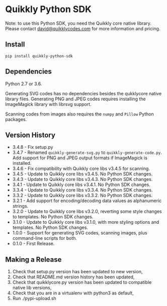 # Quikkly Python SDK #

Note: to use this Python SDK, you need the Quikkly core native library.
Please contact david@quikklycodes.com for more information and pricing.

## Install ##

`pip install quikkly-python-sdk`

## Dependencies ##

Python 2.7 or 3.6.

Generating SVG codes has no dependencies besides the qukklycore native library files. Generating PNG and JPEG codes requires installing the ImageMagick library with librsvg support.

Scanning codes from images also requires the `numpy` and `Pillow` Python packages.

## Version History ##

* 3.4.8 - Fix setup.py
* 3.4.7 - Renamed `quikkly-generate-svg.py` to `quikkly-generate-code.py`. Add support for PNG and JPEG output formats if ImageMagick is installed.
* 3.4.6 - Fix compatibility with Quikkly core libs v3.4.5 for scanning.
* 3.4.5 - Update to Quikkly core libs v3.4.5. No Python SDK changes.
* 3.4.3 - Update to Quikkly core libs v3.4.3. No Python SDK changes.
* 3.4.1 - Update to Quikkly core libs v3.4.1. No Python SDK changes.
* 3.3.4 - Update to Quikkly core libs v3.3.4. No Python SDK changes.
* 3.3.2 - Update to Quikkly core libs v3.3.2. No Python SDK changes.
* 3.2.1 - Add support for encoding/decoding data values as alphanumeric strings.
* 3.2.0 - Update to Quikkly core libs v3.2.0, reverting some style changes to templates. No Python SDK changes.
* 3.1.0 - Update to Quikkly core libs v3.1.0, with more styling options and templates. No Python SDK changes.
* 1.0.0 - Support for generating SVG codes, scanning images, plus command-line scripts for both.
* 0.1.0 - First Release.

## Making a Release ##

1. Check that setup.py version has been updated to new version,
2. Check that README.md version history has been updated,
3. Check that quikklycore.py version has been updated to compatible native lib versions,
4. Check that you are in a virtualenv with python3 as default,
5. Run ./pypi-upload.sh
